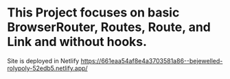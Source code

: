 # This Project focuses on basic BrowserRouter, Routes, Route, and Link and without hooks.

Site is deployed in Netlify
https://661eaa54af8e4a3703581a86--bejewelled-rolypoly-52edb5.netlify.app/
